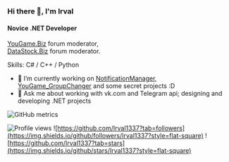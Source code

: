 ### Hi there 👋, I'm Irval
#### Novice .NET Developer
[YouGame.Biz](https://YouGame.Biz) forum moderator,
<br>[DataStock.Biz](https://DataStock.Biz) forum moderator.

Skills: C# / C++ / Python

- 🔭 I’m currently working on [NotificationManager](https://github.com/Irval1337/NotificationManager), [YouGame_GroupChanger](https://github.com/Irval1337/YouGame_GroupChanger) and some secret projects :D
- 💬 Ask me about working with vk.сom and Telegram api; designing and developing .NET projects 

![GitHub metrics](https://metrics.lecoq.io/Irval1337)  

![Profile views](https://gpvc.arturio.dev/Irval1337) ![https://github.com/Irval1337?tab=followers](https://img.shields.io/github/followers/Irval1337?style=flat-square) ![https://github.com/Irval1337?tab=stars](https://img.shields.io/github/stars/Irval1337?style=flat-square)

